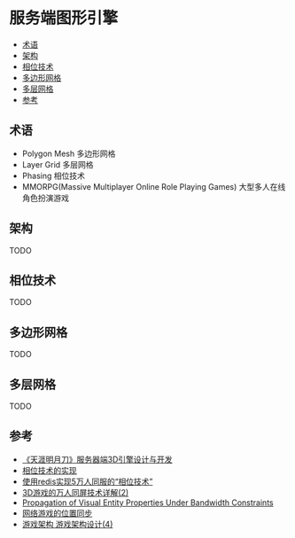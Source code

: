 # 服务端图形引擎

<!-- vim-markdown-toc GFM -->

* [术语](#术语)
* [架构](#架构)
* [相位技术](#相位技术)
* [多边形网格](#多边形网格)
* [多层网格](#多层网格)
* [参考](#参考)

<!-- vim-markdown-toc -->



## 术语

- Polygon Mesh 多边形网格
- Layer Grid 多层网格
- Phasing 相位技术
- MMORPG(Massive Multiplayer Online Role Playing Games) 大型多人在线角色扮演游戏



## 架构

TODO



## 相位技术

TODO



## 多边形网格

TODO



## 多层网格

TODO



## 参考

- [《天涯明月刀》服务器端3D引擎设计与开发](https://www.pianshen.com/article/8384813290/)
- [相位技术的实现](https://blog.codingnow.com/2012/11/phasing_technology.html)
- [使用redis实现5万人同服的“相位技术”](https://zhuanlan.zhihu.com/p/166347236)
- [3D游戏的万人同屏技术详解(2)](https://zhuanlan.zhihu.com/p/195059458)
- [Propagation of Visual Entity Properties Under Bandwidth Constraints](https://www.gamasutra.com/view/feature/1421/propagation_of_visual_entity_.php)
- [网络游戏的位置同步](https://blog.csdn.net/erlib/article/details/8937039)
- [游戏架构 游戏架构设计(4)](https://blog.csdn.net/erlib/article/details/24301515)

